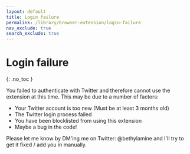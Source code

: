 ```yaml
---
layout: default
title: Login failure
permalink: /library/browser-extension/login-failure
nav_exclude: true
search_exclude: true
---
```


# Login failure
{: .no_toc }

You failed to authenticate with Twitter and therefore cannot use the extension at this time. This may be due to a number of factors:

* Your Twitter account is too new (Must be at least 3 months old)
* The Twitter login process failed
* You have been blocklisted from using this extension
* Maybe a bug in the code!

Please let me know by DM'ing me on Twitter: @bethylamine and I'll try to get it fixed / add you in manually.
